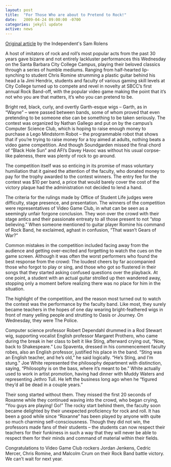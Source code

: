 ```yaml
---
layout: post
title:  "For Those Who are about to Pretend to Rock!"
date:   2009-04-24 09:00:00 -0700
categories: jekyll update
active: news
---
```


[Original article](http://www.independent.com/news/2009/apr/24/those-who-are-about-pretend-rock/) by the Independent's Sam Rolens

A host of imitators of rock and roll’s most popular acts from the past 30 years gave bizarre and not entirely lackluster performances this Wednesday on the Santa Barbara City College Campus, playing their beloved classics through a series of humble mediums. Ranging from half-hearted lip-synching to student Chris Romine strumming a plastic guitar behind his head a la Jimi Hendrix, students and faculty of various gaming skill levels at City College turned up to compete and revel in novelty at SBCC’s first annual Rock Band-off, with the popular video game making the point that it’s not who you are that matters, it’s who you can pretend to be.
<!--more-->
Bright red, black, curly, and overtly Garth-esque wigs – Garth, as in “Wayne” – were passed between bands, some of whom proved that even pretending to be someone else can be something to be taken seriously. The contest was organized by Nathan Gallego and put on by the campus’s Computer Science Club, which is hoping to raise enough money to purchase a Lego Mindstorm Robot – the programmable robot that shows that if you’re trying to raise money for a toy aimed at adults, nothing beats a video game competition. And though Soundgarden missed the final chord of “Black Hole Sun” and AFI’s Davey Havoc was without his usual corpse-like paleness, there was plenty of rock to go around.

The competition itself was so enticing in its promise of mass voluntary humiliation that it gained the attention of the faculty, who donated money to pay for the trophy awarded to the contest winners. The entry fee for the contest was $10 per band, a price that would barely cover the cost of the victory plaque had the administration not decided to lend a hand.

The criteria for the rulings made by Office of Student Life judges were difficulty, stage presence, and presentation. The winners of the competition were representatives of Video Game Club, in what can be seen as a seemingly unfair forgone conclusion. They won over the crowd with their stage antics and their passionate entreaty to all those present to not “stop believing.” When someone mentioned to guitar player Romine his command of Rock Band, he exclaimed, aghast in confusion, “That wasn’t Gears of War?”

Common mistakes in the competition included facing away from the audience and getting over-excited and forgetting to watch the cues on the game screen. Although it was often the worst performers who found the best response from the crowd: The loudest cheers by far accompanied those who forgot to play or sing, and those who got so flustered in their songs that they started asking confused questions over the playback. At one point, a student with an actual guitar strolled up then wandered away, stopping only a moment before realizing there was no place for him in the situation.

The highlight of the competition, and the reason most turned out to watch the contest was the performance by the faculty band. Like most, they surely became teachers in the hopes of one day wearing bright-feathered wigs in front of many yelling people and strutting to Oasis or Journey. On Wednesday, they were The Police.

Computer science professor Robert Dependahl drummed in a Rod Stewart wig, supporting vocalist English professor Margaret Prothero, who came during the break in her class to belt it like Sting, afterward crying out, “Now, back to Shakespeare.” Lou Spaventa, dressed in his commencement faculty robes, also an English professor, justified his place in the band. “Sting was an English teacher, and he’s old,” he said logically. “He’s Sting, and I’m stung.” Joe White represented the philosophy department with distinction, saying, “Philosophy is on the bass, where it’s meant to be.” White actually used to work in artist promotion, having had dinner with Muddy Waters and representing Jethro Tull. He left the business long ago when he “figured they’d all be dead in a couple years.”

Their song started without them. They missed the first 20 seconds of Roxanne while they continued waving into the crowd, who began crying, “You guys are playing! Go!” The rocky start behind them, the faculty soon became delighted by their unexpected proficiency for rock and roll. It has been a good while since “Roxanne” has been played by anyone with quite so much charming self-consciousness. Though they did not win, the professors made fans of their students – the students can now respect their teachers for their funkiness in such a way that they will never be able to respect them for their minds and command of material within their fields.

Congratulations to Video Game Club rockers Jordan Jenkens, Cedric Mercer, Chris Romine, and Malcolm Crum on their Rock Band battle victory. We can’t wait for next year.
